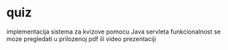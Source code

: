 # quiz
implementacija sistema za kvizove pomocu Java servleta
funkcionalnost se moze pregledati u prilozenoj pdf ili video prezentaciji
